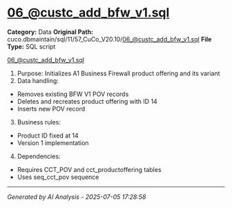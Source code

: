 # 06_@custc_add_bfw_v1.sql

**Category:** Data
**Original Path:** cuco.dbmaintain/sql/11/57_CuCo_V20.10/06_@custc_add_bfw_v1.sql
**File Type:** SQL script

06_@custc_add_bfw_v1.sql
1. Purpose: Initializes A1 Business Firewall product offering and its variant
2. Data handling:
- Removes existing BFW V1 POV records
- Deletes and recreates product offering with ID 14
- Inserts new POV record
3. Business rules:
- Product ID fixed at 14
- Version 1 implementation
4. Dependencies:
- Requires CCT_POV and cct_productoffering tables
- Uses seq_cct_pov sequence

---
*Generated by AI Analysis - 2025-07-05 17:28:58*
